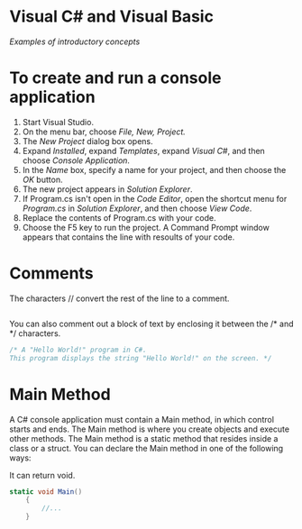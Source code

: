 # Visual C# and Visual Basic
_Examples of introductory concepts_



# To create and run a console application

1. Start Visual Studio.
2. On the menu bar, choose _File, New, Project._
3. The _New Project_ dialog box opens.
4. Expand _Installed_, expand _Templates_, expand _Visual C#_, and then choose _Console Application_.
5. In the _Name_ box, specify a name for your project, and then choose the _OK_ button.
6. The new project appears in _Solution Explorer_.
7. If Program.cs isn't open in the _Code Editor_, open the shortcut menu for _Program.cs_ in _Solution Explorer_, and then choose _View Code_.
8. Replace the contents of Program.cs with your code.
9. Choose the F5 key to run the project. A Command Prompt window appears that contains the line with resoults of your code.


# Comments

The characters // convert the rest of the line to a comment.
``` c# // A Hello World! program in C#. 
```
You can also comment out a block of text by enclosing it between the /* and */ characters.
```c#
/* A "Hello World!" program in C#.
This program displays the string "Hello World!" on the screen. */
```

# Main Method

A C# console application must contain a Main method, in which control starts and ends. The Main method is where you create objects and execute other methods.
The Main method is a static method that resides inside a class or a struct. You can declare the Main method in one of the following ways:

It can return void.
``` c#
static void Main()
    {
        //...
    }
```
